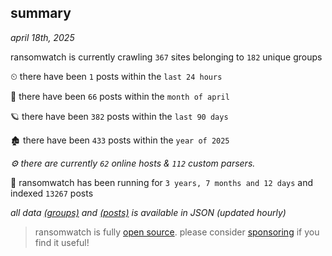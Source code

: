 
## summary
_april 18th, 2025_

ransomwatch is currently crawling `367` sites belonging to `182` unique groups

⏲ there have been `1` posts within the `last 24 hours`

🦈 there have been `66` posts within the `month of april`

🪐 there have been `382` posts within the `last 90 days`

🏚 there have been `433` posts within the `year of 2025`

_⚙️ there are currently `62` online hosts & `112` custom parsers._

🦕 ransomwatch has been running for `3 years, 7 months and 12 days` and indexed `13267` posts

_all data  [(groups)](http://https://dataleak.hopeless99.top//groups) and [(posts)](http://https://dataleak.hopeless99.top//posts) is available in JSON (updated hourly)_

> ransomwatch is fully [open source](https://github.com/joshhighet/ransomwatch#ransomwatch--). please consider [sponsoring](https://github.com/sponsors/joshhighet) if you find it useful!
